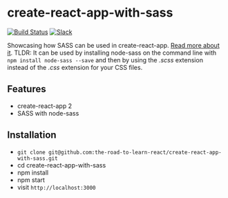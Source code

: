 # create-react-app-with-sass

[![Build Status](https://travis-ci.org/the-road-to-learn-react/create-react-app-with-sass.svg?branch=master)](https://travis-ci.org/the-road-to-learn-react/create-react-app-with-sass) [![Slack](https://slack-the-road-to-learn-react.wieruch.com/badge.svg)](https://slack-the-road-to-learn-react.wieruch.com/)

Showcasing how SASS can be used in create-react-app. [Read more about it](https://www.robinwieruch.de/create-react-app-with-sass-support). TLDR: It can be used  by installing node-sass on the command line with `npm install node-sass --save` and then by using the *.scss* extension instead of the *.css* extension for your CSS files. 

## Features

* create-react-app 2
* SASS with node-sass

## Installation

* `git clone git@github.com:the-road-to-learn-react/create-react-app-with-sass.git`
* cd create-react-app-with-sass
* npm install
* npm start
* visit `http://localhost:3000`
